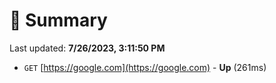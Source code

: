 # 📖 Summary
Last updated: **7/26/2023, 3:11:50 PM**

- `GET` [https://google.com](https://google.com) - **Up** (261ms)
